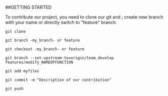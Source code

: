 ##GETTING STARTED

To contribute our project, you need to clone our git and ; create new branch with your name or directly switch to "feature" branch.

    git clone

    git branch -my_branch- or feature

    git checkout -my_branch- or feature

    git branch --set-upstream-to=origin/team_develop features/modify_NAMEOFFUNCTION

    git add myfiles

    git commit -m "Description of our contribution"

    git push
